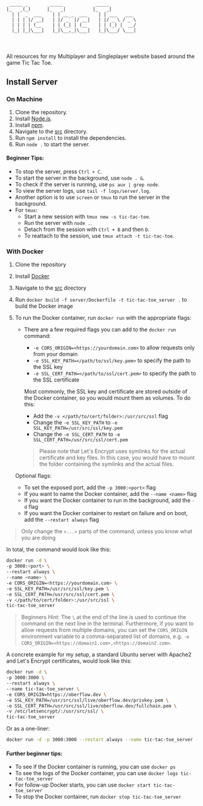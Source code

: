 ```
 _____ _        _____            _____            
|_   _(_)      |_   _|          |_   _|           
  | |  _  ___    | | __ _  ___    | | ___   ___   
  | | | |/ __|   | |/ _` |/ __|   | |/ _ \ / _ \  
  | | | | (__    | | (_| | (__    | | (_) |  __/  
  |_| |_|\___|   |_|\__,_|\___|   |_|\___/ \___|  
                                             
```
#
All resources for my Multiplayer and Singleplayer website based around the game Tic Tac Toe.


## Install Server

### On Machine
1. Clone the repository.
2. Install [Node.js](https://nodejs.org/en/).
3. Install [npm](https://www.npmjs.com/).
4. Navigate to the [src](src) directory.
5. Run `npm install` to install the dependencies.
6. Run `node .` to start the server.

#### Beginner Tips:
* To stop the server, press `Ctrl + C`.
* To start the server in the background, use `node . &`.
* To check if the server is running, use `ps aux | grep node`.
* To view the server logs, use `tail -f logs/server.log`.
* Another option is to use `screen` or `tmux` to run the server in the background.
* For `tmux`:
    * Start a new session with `tmux new -s tic-tac-toe`.
    * Run the server with `node .`.
    * Detach from the session with `Ctrl + B` and then `D`.
    * To reattach to the session, use `tmux attach -t tic-tac-toe`.

### With Docker
1. Clone the repository
2. Install [Docker](https://www.docker.com/)
3. Navigate to the [src](src) directory
4. Run `docker build -f server/Dockerfile -t tic-tac-toe_server .` to build the Docker image
5. To run the Docker container, run `docker run` with the appropriate flags:
    * There are a few required flags you can add to the `docker run` command:
        * `-e CORS_ORIGIN=<https://yourdomain.com>` to allow requests only from your domain
        * `-e SSL_KEY_PATH=</path/to/ssl/key.pem>` to specify the path to the SSL key
        * `-e SSL_CERT_PATH=</path/to/ssl/cert.pem>` to specify the path to the SSL certificate

        Most commonly, the SSL key and certificate are stored outside of the Docker container, so you would mount them as volumes. To do this:
        * Add the `-v </path/to/cert/folder>:/usr/src/ssl` flag
        * Change the `-e SSL_KEY_PATH` to `-e SSL_KEY_PATH=/usr/src/ssl/key.pem`
        * Change the `-e SSL_CERT_PATH` to `-e SSL_CERT_PATH=/usr/src/ssl/cert.pem`

        > Please note that Let's Encrypt uses symlinks for the actual certificate and key files. In this case, you would have to mount the folder containing the symlinks and the actual files.

    Optional flags:
    * To set the exposed port, add the `-p 3000:<port>` flag
    * If you want to name the Docker container, add the `--name <name>` flag
    * If you want the Docker container to run in the background, add the `-d` flag
    * If you want the Docker container to restart on failure and on boot, add the `--restart always` flag

> Only change the `<...>` parts of the command, unless you know what you are doing

In total, the command would look like this:
```bash
docker run -d \
-p 3000:<port> \
--restart always \
--name <name> \
-e CORS_ORIGIN=<https://yourdomain.com> \
-e SSL_KEY_PATH=/usr/src/ssl/key.pem \
-e SSL_CERT_PATH=/usr/src/ssl/cert.pem \
-v </path/to/cert/folder>:/usr/src/ssl \
tic-tac-toe_server
```
> Beginners Hint: The `\` at the end of the line is used to continue the command on the next line in the terminal.
> Furthermore, if you want to allow requests from multiple domains, you can set the `CORS_ORIGIN` environment variable to a comma-separated list of domains, e.g. `-e CORS_ORIGIN=<https://domain1.com>,<https://domain2.com>`.


A concrete example for my setup, a standard Ubuntu server with Apache2 and Let's Encrypt certificates, would look like this:

```bash
docker run -d \
-p 3000:3000 \
--restart always \
--name tic-tac-toe_server \
-e CORS_ORIGIN=https://oberflow.dev \
-e SSL_KEY_PATH=/usr/src/ssl/live/oberflow.dev/privkey.pem \
-e SSL_CERT_PATH=/usr/src/ssl/live/oberflow.dev/fullchain.pem \
-v /etc/letsencrypt/:/usr/src/ssl/ \
tic-tac-toe_server
```

Or as a one-liner:
```bash
docker run -d -p 3000:3000 --restart always --name tic-tac-toe_server -e CORS_ORIGIN=https://oberflow.dev -e SSL_KEY_PATH=/usr/src/ssl/live/oberflow.dev/privkey.pem -e SSL_CERT_PATH=/usr/src/ssl/live/oberflow.dev/fullchain.pem -v /etc/letsencrypt/:/usr/src/ssl/ tic-tac-toe_server
```

#### Further beginner tips:
* To see if the Docker container is running, you can use `docker ps`
* To see the logs of the Docker container, you can use `docker logs tic-tac-toe_server`
* For follow-up Docker starts, you can use `docker start tic-tac-toe_server`
* To stop the Docker container, run `docker stop tic-tac-toe_server`